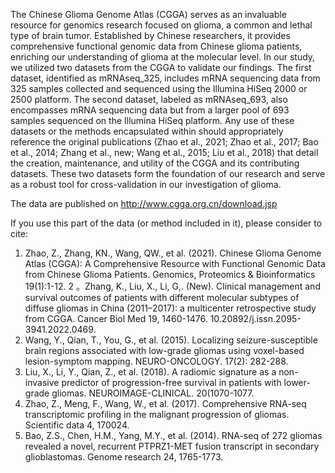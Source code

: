 The Chinese Glioma Genome Atlas (CGGA) serves as an invaluable resource for genomics research focused on glioma, a common and lethal type of brain tumor. Established by Chinese researchers, it provides comprehensive functional genomic data from Chinese glioma patients, enriching our understanding of glioma at the molecular level.
In our study, we utilized two datasets from the CGGA to validate our findings. The first dataset, identified as mRNAseq_325, includes mRNA sequencing data from 325 samples collected and sequenced using the Illumina HiSeq 2000 or 2500 platform. The second dataset, labeled as mRNAseq_693, also encompasses mRNA sequencing data but from a larger pool of 693 samples sequenced on the Illumina HiSeq platform.
Any use of these datasets or the methods encapsulated within should appropriately reference the original publications (Zhao et al., 2021; Zhao et al., 2017; Bao et al., 2014; Zhang et al., new; Wang et al., 2015; Liu et al., 2018) that detail the creation, maintenance, and utility of the CGGA and its contributing datasets. These two datasets form the foundation of our research and serve as a robust tool for cross-validation in our investigation of glioma.

The data are published on http://www.cgga.org.cn/download.jsp

If you use this part of the data (or method included in it), please consider to cite:

1. Zhao, Z., Zhang, KN., Wang, QW., et al. (2021). Chinese Glioma Genome Atlas (CGGA): A Comprehensive Resource with Functional Genomic Data from Chinese Glioma Patients. Genomics, Proteomics & Bioinformatics 19(1):1-12.
2 。Zhang, K., Liu, X., Li, G,. (New). Clinical management and survival outcomes of patients with different molecular subtypes of diffuse gliomas in China (2011–2017): a multicenter retrospective study from CGGA. Cancer Biol Med 19, 1460-1476. 10.20892/j.issn.2095-3941.2022.0469.
3. Wang, Y., Qian, T., You, G., et al. (2015). Localizing seizure-susceptible brain regions associated with low-grade gliomas using voxel-based lesion-symptom mapping. NEURO-ONCOLOGY. 17(2): 282-288.
4. Liu, X., Li, Y., Qian, Z., et al. (2018). A radiomic signature as a non-invasive predictor of progression-free survival in patients with lower-grade gliomas. NEUROIMAGE-CLINICAL. 20(1070-1077.
5. Zhao, Z., Meng, F., Wang, W., et al. (2017). Comprehensive RNA-seq transcriptomic profiling in the malignant progression of gliomas. Scientific data 4, 170024.
6. Bao, Z.S., Chen, H.M., Yang, M.Y., et al. (2014). RNA-seq of 272 gliomas revealed a novel, recurrent PTPRZ1-MET fusion transcript in secondary glioblastomas. Genome research 24, 1765-1773.
